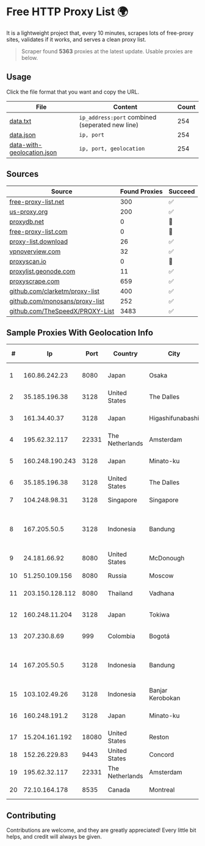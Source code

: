 
# Free HTTP Proxy List 🌍

It is a lightweight project that, every 10 minutes, scrapes lots of free-proxy sites, validates if it works, and serves a clean proxy list.


> Scraper found **5363** proxies at the latest update. Usable proxies are below.

## Usage

Click the file format that you want and copy the URL.


|File|Content|Count|
|----|-------|-----|
|[data.txt](https://raw.githubusercontent.com/themiralay/Proxy-List-World/master/data.txt)|`ip_address:port` combined (seperated new line)|254|
|[data.json](https://raw.githubusercontent.com/themiralay/Proxy-List-World/master/data.json)|`ip, port`|254|
|[data-with-geolocation.json](https://raw.githubusercontent.com/themiralay/Proxy-List-World/master/data-with-geolocation.json)|`ip, port, geolocation`|254|

## Sources

|Source|Found Proxies|Succeed|
|------|-------------|-------|
|[free-proxy-list.net](https://free-proxy-list.net)|300|✅|
|[us-proxy.org](https://www.us-proxy.org)|200|✅|
|[proxydb.net](http://proxydb.net)|0|🚫|
|[free-proxy-list.com](https://free-proxy-list.com/?page=&port=&type%5B%5D=http&type%5B%5D=https&up_time=0&search=Search)|0|🚫|
|[proxy-list.download](https://www.proxy-list.download/HTTP)|26|✅|
|[vpnoverview.com](https://vpnoverview.com/privacy/anonymous-browsing/free-proxy-servers)|32|✅|
|[proxyscan.io](https://www.proxyscan.io)|0|🚫|
|[proxylist.geonode.com](https://proxylist.geonode.com/api/proxy-list?limit=300&page=1&sort_by=lastChecked&sort_type=desc&protocols=http,https)|11|✅|
|[proxyscrape.com](https://api.proxyscrape.com/v2/?request=displayproxies&protocol=http&timeout=10000&country=all&ssl=all&anonymity=all)|659|✅|
|[github.com/clarketm/proxy-list](https://raw.githubusercontent.com/clarketm/proxy-list/master/proxy-list-raw.txt)|400|✅|
|[github.com/monosans/proxy-list](https://raw.githubusercontent.com/monosans/proxy-list/main/proxies/http.txt)|252|✅|
|[github.com/TheSpeedX/PROXY-List](https://raw.githubusercontent.com/TheSpeedX/PROXY-List/master/http.txt)|3483|✅|


## Sample Proxies With Geolocation Info

|#|Ip|Port|Country|City|Internet Service Provider|
|-|--|----|-------|----|-------------------------|
|1|160.86.242.23|8080|Japan|Osaka|Sony Network Communications Inc|
|2|35.185.196.38|3128|United States|The Dalles|Google LLC|
|3|161.34.40.37|3128|Japan|Higashifunabashi|NTT PC Communications, Inc.|
|4|195.62.32.117|22331|The Netherlands|Amsterdam|PIO-Hosting GmbH|
|5|160.248.190.243|3128|Japan|Minato-ku|NTT PC Communications, Inc.|
|6|35.185.196.38|3128|United States|The Dalles|Google LLC|
|7|104.248.98.31|3128|Singapore|Singapore|DigitalOcean, LLC|
|8|167.205.50.5|3128|Indonesia|Bandung|Institut Teknologi Bandung Jl. Ganesha 10 Bandung 40132 INDONESIA|
|9|24.181.66.92|8080|United States|McDonough|Charter Communications|
|10|51.250.109.156|8080|Russia|Moscow|Yandex.Cloud LLC|
|11|203.150.128.112|8080|Thailand|Vadhana|Internet Thailand Company Ltd|
|12|160.248.11.204|3128|Japan|Tokiwa|NTT PC Communications, Inc.|
|13|207.230.8.69|999|Colombia|Bogotá|Cogent Communications|
|14|167.205.50.5|3128|Indonesia|Bandung|Institut Teknologi Bandung Jl. Ganesha 10 Bandung 40132 INDONESIA|
|15|103.102.49.26|3128|Indonesia|Banjar Kerobokan|PT Aplikanusa Lintasarta|
|16|160.248.191.2|3128|Japan|Minato-ku|NTT PC Communications, Inc.|
|17|15.204.161.192|18080|United States|Reston|OVH SAS|
|18|152.26.229.83|9443|United States|Concord|MCNC|
|19|195.62.32.117|22331|The Netherlands|Amsterdam|PIO-Hosting GmbH|
|20|72.10.164.178|8535|Canada|Montreal|GloboTech Communications|



## Contributing

Contributions are welcome, and they are greatly appreciated! Every
little bit helps, and credit will always be given.

